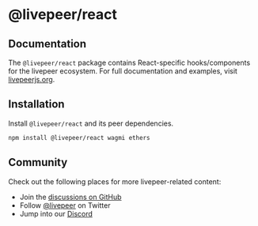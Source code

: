 # @livepeer/react

## Documentation

The `@livepeer/react` package contains React-specific hooks/components for the livepeer ecosystem. For full documentation and examples, visit [livepeerjs.org](https://livepeerjs.org).

## Installation

Install `@livepeer/react` and its peer dependencies.

```bash
npm install @livepeer/react wagmi ethers
```

## Community

Check out the following places for more livepeer-related content:

- Join the [discussions on GitHub](https://github.com/livepeer/livepeer.js/discussions)
- Follow [@livepeer](https://twitter.com/livepeer) on Twitter
- Jump into our [Discord](https://discord.gg/livepeer)
